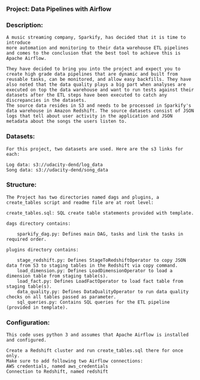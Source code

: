 ### Project: Data Pipelines with Airflow

### Description:

    A music streaming company, Sparkify, has decided that it is time to introduce 
    more automation and monitoring to their data warehouse ETL pipelines and comes to the conclusion that the best tool to achieve this is Apache Airflow.

    They have decided to bring you into the project and expect you to create high grade data pipelines that are dynamic and built from reusable tasks, can be monitored, and allow easy backfills. They have also noted that the data quality plays a big part when analyses are executed on top the data warehouse and want to run tests against their datasets after the ETL steps have been executed to catch any discrepancies in the datasets.
    The source data resides in S3 and needs to be processed in Sparkify's data warehouse in Amazon Redshift. The source datasets consist of JSON logs that tell about user activity in the application and JSON metadata about the songs the users listen to.

### Datasets:

    For this project, two datasets are used. Here are the s3 links for each:

    Log data: s3://udacity-dend/log_data
    Song data: s3://udacity-dend/song_data

### Structure:

    The Project has two directories named dags and plugins, a create_tables script and readme file are at root level:

    create_tables.sql: SQL create table statements provided with template.
    
    dags directory contains:

        sparkify_dag.py: Defines main DAG, tasks and link the tasks in required order.
    
    plugins directory contains:

        stage_redshift.py: Defines StageToRedshiftOperator to copy JSON data from S3 to staging tables in the Redshift via copy command.
        load_dimension.py: Defines LoadDimensionOperator to load a dimension table from staging table(s).
        load_fact.py: Defines LoadFactOperator to load fact table from staging table(s).
        data_quality.py: Defines DataQualityOperator to run data quality checks on all tables passed as parameter.
        sql_queries.py: Contains SQL queries for the ETL pipeline (provided in template).

### Configuration:

    This code uses python 3 and assumes that Apache Airflow is installed and configured.

    Create a Redshift cluster and run create_tables.sql there for once only.
    Make sure to add following two Airflow connections:
    AWS credentials, named aws_credentials
    Connection to Redshift, named redshift
